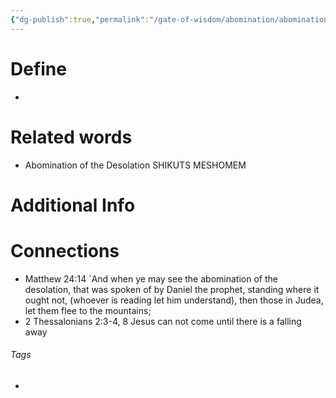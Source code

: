 ```yaml
---
{"dg-publish":true,"permalink":"/gate-of-wisdom/abomination/abomination-of-the-desolation/","tags":["#GateWisdom","#Abomination"]}
---
```


# Define
- 

# Related words
- Abomination of the Desolation SHIKUTS MESHOMEM

# Additional Info


# Connections
- Matthew 24:14 `And when ye may see the abomination of the desolation, that was spoken of by Daniel the prophet, standing where it ought not, (whoever is reading let him understand), then those in Judea, let them flee to the mountains;
- 2 Thessalonians 2:3-4, 8 Jesus can not come until there is a falling away

###### Tags
- 